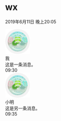 # wx

2019年6月11日 晚上20:05



<div class="message">
  <img class="message-avatar" src="/img/logo.png" alt="头像">
  <div class="message-content">
    <div class="message-sender">我</div>
    <div class="message-bubble">
      这是一条消息。
    </div>
    <div class="message-time">09:30</div>
  </div>
</div>

<div class="message message-received">
  <img class="message-avatar" src="/img/logo.png" alt="头像">
  <div class="message-content">
    <div class="message-sender">小明</div>
    <div class="message-bubble">
      这是另一条消息。
    </div>
    <div class="message-time">09:35</div>
  </div>
</div>

